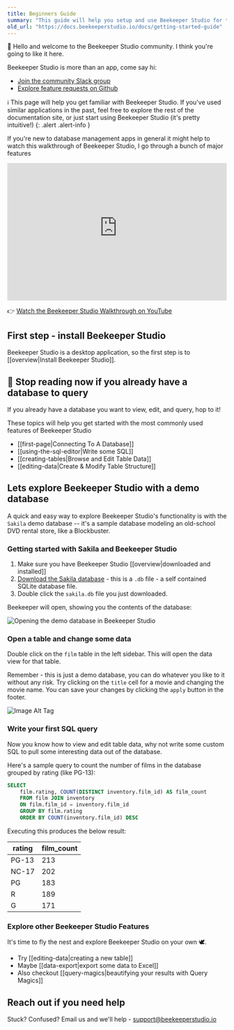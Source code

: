 ```yaml
---
title: Beginners Guide
summary: "This guide will help you setup and use Beekeeper Studio for the first time. Don't worry, it's pretty painless. :-)"
old_url: "https://docs.beekeeperstudio.io/docs/getting-started-guide"
---
```


👋 Hello and welcome to the Beekeeper Studio community. I think you're going to like it here.

Beekeeper Studio is more than an app, come say hi:

- [Join the community Slack group](https://beekeeperstudio.io/slack)
- [Explore feature requests on Github](https://github.com/beekeeper-studio/beekeeper-studio)

ℹ This page will help you get familiar with Beekeeper Studio. If you've used similar applications in the past, feel free to explore the rest of the documentation site, or just start using Beekeeper Studio (it's pretty intuitive!)
{: .alert .alert-info }

If you're new to database management apps in general it might help to watch this walkthrough of Beekeeper Studio, I go through a bunch of major features

<iframe width="100%" height="315" src="https://www.youtube-nocookie.com/embed/id37-ZRZNkQ" title="YouTube video player" frameborder="0" allow="accelerometer; autoplay; clipboard-write; encrypted-media; gyroscope; picture-in-picture; web-share" allowfullscreen></iframe>

👉  [Watch the Beekeeper Studio Walkthrough on YouTube](https://www.youtube.com/watch?v=id37-ZRZNkQ)

## First step - install Beekeeper Studio

<!-- md:version 1.0-->

Beekeeper Studio is a desktop application, so the first step is to [[overview|Install Beekeeper Studio]].


## 📢 Stop reading now if you already have a database to query

If you already have a database you want to view, edit, and query, hop to it!

These topics will help you get started with the most commonly used features of Beekeeper Studio

- [[first-page|Connecting To A Database]]
- [[using-the-sql-editor|Write some SQL]]
- [[creating-tables|Browse and Edit Table Data]]
- [[editing-data|Create & Modify Table Structure]]


## Lets explore Beekeeper Studio with a demo database

A quick and easy way to explore Beekeeper Studio's functionality is with the `Sakila` demo database -- it's a sample database modeling an old-school DVD rental store, like a Blockbuster.

### Getting started with Sakila and Beekeeper Studio

1. Make sure you have Beekeeper Studio [[overview|downloaded and installed]]
1. [Download the Sakila database](https://github.com/ivanceras/sakila/raw/master/sqlite-sakila-db/sakila.db) - this is a `.db` file - a self contained SQLite database file.
2. Double click the `sakila.db` file you just downloaded.

Beekeeper will open, showing you the contents of the database:

![Opening the demo database in Beekeeper Studio](https://app.duckdocs.com/sites/2/pages/getting-started-guide/images/60)

### Open a table and change some data

Double click on the `film` table in the left sidebar. This will open the data view for that table.

Remember - this is just a demo database, you can do whatever you like to it without any risk. Try clicking on the `title` cell for a movie and changing the movie name. You can save your changes by clicking the `apply` button in the footer.


![Image Alt Tag](https://app.duckdocs.com/sites/2/pages/getting-started-guide/images/61)

### Write your first SQL query

Now you know how to view and edit table data, why not write some custom SQL to pull some interesting data out of the database.

Here's a sample query to count the number of films in the database grouped by rating (like PG-13):

```sql
SELECT
    film.rating, COUNT(DISTINCT inventory.film_id) AS film_count
    FROM film JOIN inventory
    ON film.film_id = inventory.film_id
    GROUP BY film.rating
    ORDER BY COUNT(inventory.film_id) DESC
```

Executing this produces the below result:

| rating | film_count |
|--------|------------|
| PG-13  | 213        |
| NC-17  | 202        |
| PG     | 183        |
| R      | 189        |
| G      | 171        |

### Explore other Beekeeper Studio Features

It's time to fly the nest and explore Beekeeper Studio on your own 🕊.

- Try [[editing-data|creating a new table]]
- Maybe [[data-export|export some data to Excel]]
- Also checkout [[query-magics|beautifying your results with Query Magics]]


## Reach out if you need help

Stuck? Confused? Email us and we'll help - [support@beekeeperstudio.io](mailto:support@beekeeperstudio.io)
